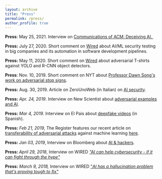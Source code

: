 ```yaml
---
layout: archive
title: "Press"
permalink: /press/
author_profile: true
---
```


<p><strong>Press</strong>: May 25, 2021. Interview on <a href="https://cacm.acm.org/news/252832-deceiving-ai/fulltext">Communications of ACM: Deceiving AI.&nbsp;</a></p>
<p><strong>Press:</strong>&nbsp;July 27, 2020. Short comment on&nbsp;<a href="https://www.wired.com/story/facebooks-red-team-hacks-ai-programs/" target="_blank">Wired</a>&nbsp;about AI/ML security testing in big companies and its automation in software development pipelines.</p>
<p><strong>Press:</strong> May 11, 2020. Short comment on&nbsp;<a href="https://www.wired.co.uk/article/facial-recognition-t-shirt-block?fbclid=IwAR0rE2Fzsx7kirRuFH7N9GdkWQPRzyEsehFPYdisci26WKcP4XPAR_zmZBc" target="_blank">Wired</a>&nbsp;about adversarial T-shirts against YOLO and R-CNN object detectors.</p>
<p><strong>Press</strong>: Nov. 10, 2019. Short comment on NYT about <a href="https://www.nytimes.com/2019/11/10/technology/artificial-intelligence-dawn-song.html?rref=collec...n=undefined&amp;region=stream&amp;module=stream_unit&amp;version=latest&amp;contentPlacement=1&amp;pgtype=collection">Professor Dawn Song's work on adversarial stop signs</a>.</p>
<p><strong>Press:</strong> Aug. 30, 2019. Article on ZeroUnoWeb (in Italian) on <a href="https://www.zerounoweb.it/analytics/cognitive-computing/sicurezza-e-tecniche-di-intelligenza-artificiale-perche-lai-e-vulnerabile/">AI security</a>.</p>
<p><strong>Press:</strong> <em>Apr. 24, 2019</em>. Interview on New Scientist about <a href="https://www.newscientist.com/article/mg24232270-200-machine-mind-hack-the-new-threat-that-could-scupper-the-ai-revolution/" target="_blank">adversarial examples and AI</a>.</p>
<p><strong>Press:</strong> <em>Mar 4, 2019</em>. Interview on El Pais about <a href="https://elpais.com/tecnologia/2019/02/22/actualidad/1550860211_324483.html" target="_blank">deepfake videos</a> (in Spanish).</p>
<p><strong>Press:</strong> <em>Feb 21, 2019</em>, The Register features our recent article on <a href="https://arxiv.org/abs/1809.02861">transferability of adversarial attacks</a> against machine learning <a href="https://www.theregister.co.uk/2019/02/21/ai_attack_transfer/">here</a>.</p>
<p><strong>Press: </strong><em>Jan 03, 2019</em>,&nbsp;Interview on Bloomberg about <a href="https://www.bloomberg.com/news/articles/2019-01-03/artificial-intelligence-vs-the-hackers?srnd=premium">AI &amp; hackers</a>.</p>
<p><strong>Press: </strong><em>April 29, 2018</em>, Interview on WIRED <a href="https://www.wired.com/story/ai-machine-learning-cybersecurity/"><em>"AI can help cybersecurity - if it can fight through the hype"</em></a></p>
<p><strong>Press:</strong>&nbsp;<em>March 9, 2018,&nbsp;</em>Interview on WIRED <a href="https://www.wired.com/story/ai-has-a-hallucination-problem-thats-proving-tough-to-fix/" target="_blank">"<i>AI has a hallucination problem that's proving tough to fix"</i></a></p>


